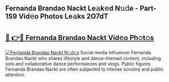## Fernanda Brandao Nackt Le𝚊k𝚎d N𝚞𝚍e - Part-1S9 Vid𝚎o Photos Le𝚊ks 2O7dT

# <h2><a href="http://fb2d96.evod.top/?m=Fernanda+Brandao+Nackt">🔗 👉🔴 Fernanda Brandao Nackt Vid𝚎o Ph𝚘t𝚘s</a></h2>

[![Fernanda Brandao Nackt N𝚞d𝚎s](https://i.imgur.com/8V9OHl7.gif)](http://fb2d96.evod.top/?m=Fernanda+Brandao+Nackt)
Social media influencer Fernanda Brandao Nackt who shares lifestyle and dance-themed content, including solo and collaborative dance performances and vlogs. Public figures Fernanda Brandao Nackt are often subjected to intense scrutiny and public attention. 
